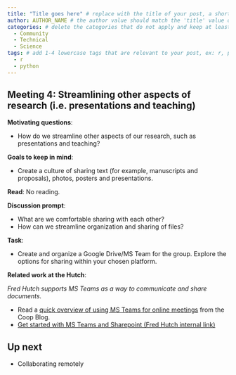 ```yaml
---
title: "Title goes here" # replace with the title of your post, a short catchy description to entice readers
author: AUTHOR_NAME # the author value should match the 'title' value of your contributor file located here /gh-pages/_contributors. If you do not have a contributor file, please feel free to make one or contact one of our team members to assist you.
categories: # delete the categories that do not apply and keep at least one
  - Community
  - Technical
  - Science
tags: # add 1-4 lowercase tags that are relevant to your post, ex: r, python, genomics, workflows
  - r
  - python
---
```


## Meeting 4: Streamlining other aspects of research (i.e. presentations and teaching)

**Motivating questions**: 
- How do we streamline other aspects of our research, such as presentations and teaching?

**Goals to keep in mind**:
- Create a culture of sharing text (for example, manuscripts and proposals), photos, posters and presentations.

**Read**: 
No reading.

**Discussion prompt**: 
- What are we comfortable sharing with each other? 
- How can we streamline organization and sharing of files?

**Task**:
- Create and organize a Google Drive/MS Team for the group. Explore the options for sharing within your chosen platform.

**Related work at the Hutch**:  

_Fred Hutch supports MS Teams as a way to communicate and share documents._

- Read a [quick overview of using MS Teams for online meetings](https://fredhutch.github.io/coop/community/ms-teams/) from the Coop Blog.
- [Get started with MS Teams and Sharepoint (Fred Hutch internal link)](https://centernet.fredhutch.org/cn/u/center-it/help-desk/microsoft-teams/sharepoint-and-msteams.html)

## Up next

- Collaborating remotely
